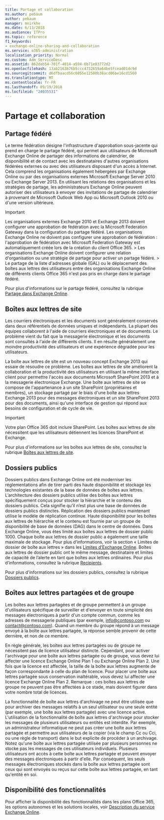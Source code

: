 ```yaml
---
title: Partage et collaboration
ms.author: pebaum
author: pebaum
manager: mnirkhe
ms.date: 6/13/2018
ms.audience: ITPro
ms.topic: reference
f1_keywords:
- exchange-online-sharing-and-collaboration
ms.service: o365-administration
localization_priority: Normal
ms.custom: Adm_ServiceDesc
ms.assetid: 862dab54-701f-4014-a594-0b71e03772d2
ms.openlocfilehash: 13ab2163b76b5ccc4732659a64be5fcead01dc9d
ms.sourcegitcommit: d6dfbaacd56c0855e12500b38acd06be16cd1560
ms.translationtype: MT
ms.contentlocale: fr-FR
ms.lasthandoff: 09/19/2018
ms.locfileid: "24035531"
---
```

# <a name="sharing-and-collaboration"></a>Partage et collaboration

## <a name="federated-sharing"></a>Partage fédéré

Le terme fédération désigne l'infrastructure d'approbation sous-jacente qui prend en charge le partage fédéré, qui permet aux utilisateurs de Microsoft Exchange Online de partager des informations de calendrier, de disponibilité et de contact avec les destinataires d'autres organisations fédérées externes ou avec des utilisateurs disposant d'un accès à Internet. Cela comprend les organisations également hébergées par Exchange Online ou par des organisations externes Microsoft Exchange Server 2010 ou Exchange Server 2013. En utilisant les relations des organisations et les stratégies de partage, les administrateurs Exchange Online peuvent autoriser des utilisateurs à envoyer des invitations de partage de calendrier à provenant de Microsoft Outlook Web App ou Microsoft Outlook 2010 ou d'une version ultérieure.
  
> [!IMPORTANT]
>  Les organisations externes Exchange 2010 et Exchange 2013 doivent configurer une approbation de fédération avec la Microsoft Federation Gateway dans la configuration du partage fédéré. Les organisations Exchange Online ne doivent pas configurer une approbation de fédération : l'approbation de fédération avec Microsoft Federation Gateway est automatiquement créée lors de la création du client Office 365. >  Les organisations Exchange Online doivent configurer une relation d'organisation ou une stratégie de partage pour activer un partage fédéré. >  Le partage de la liste d'adresses globale (GAL) ou le déplacement des boîtes aux lettres des utilisateurs entre des organisations Exchange Online de différents clients Office 365 n'est pas pris en charge dans le partage fédéré. 
  
Pour plus d'informations sur le partage fédéré, consultez la rubrique [Partage dans Exchange Online](https://go.microsoft.com/fwlink/p/?LinkId=271774).
  
## <a name="site-mailboxes"></a>Boîtes aux lettres de site

Les courriers électroniques et les documents sont généralement conservés dans deux référentiels de données uniques et indépendants. La plupart des équipes collaborent à l'aide de courriers électroniques et de documents. Le problème vient du fait que la messagerie électronique et les documents sont consultés à l'aide de différents clients. Il en résulte généralement une moindre productivité des utilisateurs et une expérience dégradée pour les utilisateurs.
  
La boîte aux lettres de site est un nouveau concept Exchange 2013 qui essaie de résoudre ce problème. Les boîtes aux lettres de site améliorent la collaboration et la productivité des utilisateurs en utilisant la même interface client pour permettre l'accès aux documents Microsoft SharePoint 2013 et à la messagerie électronique Exchange. Une boîte aux lettres de site se compose de l'appartenance à un site SharePoint (propriétaires et membres), un stockage partagé par le biais d'une boîte aux lettres Exchange 2013 pour des messages électroniques et un site SharePoint 2013 pour des documents, ainsi qu'une interface de gestion qui répond aux besoins de configuration et de cycle de vie.
  
> [!IMPORTANT]
> Votre plan Office 365 doit inclure SharePoint. Les boîtes aux lettres de site nécessitent que les utilisateurs détiennent les licences SharePoint et Exchange. 
  
Pour plus d'informations sur les boîtes aux lettres de site, consultez la rubrique [Boîtes aux lettres de site](https://go.microsoft.com/fwlink/p/?LinkId=271789).
  
## <a name="public-folders"></a>Dossiers publics

Dossiers publics dans Exchange Online ont été moderniser les réglementations afin de tirer parti des haute disponibilité et stockage les technologies existantes de la base de données de boîtes aux lettres. L’architecture des dossiers publics utilise des boîtes aux lettres spécifiquement conçus pour stocker la hiérarchie et le contenu des dossiers publics. Cela signifie qu’il n’est plus une base de données de dossiers publics distinctes. Réplication des dossiers publics maintenant utilise le modèle de réplication continue. Haute disponibilité pour les boîtes aux lettres de hiérarchie et le contenu est fournie par un groupe de disponibilité de base de données (DAG) dans le centre de données. Dans Exchange Online, vous êtes limité aux boîtes aux lettres de dossier public 1000. Chaque boîte aux lettres de dossier public a également une taille maximale de stockage. Pour plus d’informations, voir la section « Limites de dossier de boîte aux lettres » dans les [Limites d’Exchange Online](exchange-online-limits.md). Boîtes aux lettres de dossier public ont le même message, destinataire et limites de capacité de l’alerte en tant que boîtes aux lettres ordinaires. Pour plus d’informations, consultez la rubrique [Recipients](recipients.md). 
  
Pour plus d'informations sur les dossiers publics, consultez la rubrique [Dossiers publics](https://go.microsoft.com/fwlink/p/?LinkId=271790).
  
## <a name="group-and-shared-mailboxes"></a>Boîtes aux lettres partagées et de groupe

Les boîtes aux lettres partagées et de groupe permettent à un groupe d'utilisateurs spécifique de surveiller et d'envoyer en toute simplicité des messages électroniques à partir d'un compte commun, comme les adresses de messagerie publiques (par exemple, info@contoso.com ou contact@contoso.com). Quand un membre du groupe répond à un message envoyé à la boîte aux lettres partagée, la réponse semble provenir de cette dernière, et non de ce membre.
  
En règle générale, les boîtes aux lettres partagées ou de groupe ne nécessitent pas de licence utilisateur distincte. Cependant, pour activer l'archivage pour une boîte aux lettres partagée ou de groupe, vous devez lui affecter une licence Exchange Online Plan 1 ou Exchange Online Plan 2. Une fois que la licence est affectée, la taille de la boîte aux lettres augmente de façon correspondante à celle du plan de licence. Pour placer une boîte aux lettres partagée sous conservation inaltérable, vous devez lui affecter une licence Exchange Online Plan 2. Remarque : ces boîtes aux lettres de groupe ne peuvent pas être affectées à ce stade, mais doivent figurer dans votre nombre total de licences.
  
La fonctionnalité de boîte aux lettres d'archivage ne peut être utilisée que pour archiver des messages relatifs à un seul utilisateur ou une seule entité (par exemple, une boîte aux lettres partagée) avec une licence active. L'utilisation de la fonctionnalité de boîte aux lettres d'archivage pour stocker les messages de plusieurs utilisateurs ou entités est interdite. Par exemple, un administrateur informatique ne peut pas créer une boîte aux lettres partagée et permettre aux utilisateurs de la copier (via le champ Cc ou Cci, ou une règle de transport) dans le but explicite de procéder à un archivage. Notez qu'une boîte aux lettres partagée utilisée par plusieurs personnes ne stocke pas les messages de ces utilisateurs individuels. Plusieurs utilisateurs ont accès à cette boîte aux lettres partagée et peuvent envoyer des messages électroniques à partir d'elle. Par conséquent, les seuls messages électroniques stockés dans la boîte aux lettres partagée sont ceux qui sont envoyés ou reçus sur cette boîte aux lettres partagée, en tant qu'entité en soi.
  
## <a name="feature-availability"></a>Disponibilité des fonctionnalités

Pour afficher la disponibilité des fonctionnalités dans les plans Office 365, les options autonomes et les solutions locales, voir [Description du service Exchange Online](exchange-online-service-description.md).
  

